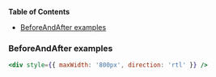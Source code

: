 <!-- START doctoc generated TOC please keep comment here to allow auto update -->

<!-- DON'T EDIT THIS SECTION, INSTEAD RE-RUN doctoc TO UPDATE -->

**Table of Contents**

* [BeforeAndAfter examples](#beforeAndAfter-examples)

<!-- END doctoc generated TOC please keep comment here to allow auto update -->

### BeforeAndAfter examples

```jsx
<div style={{ maxWidth: '800px', direction: 'rtl' }} />
```
